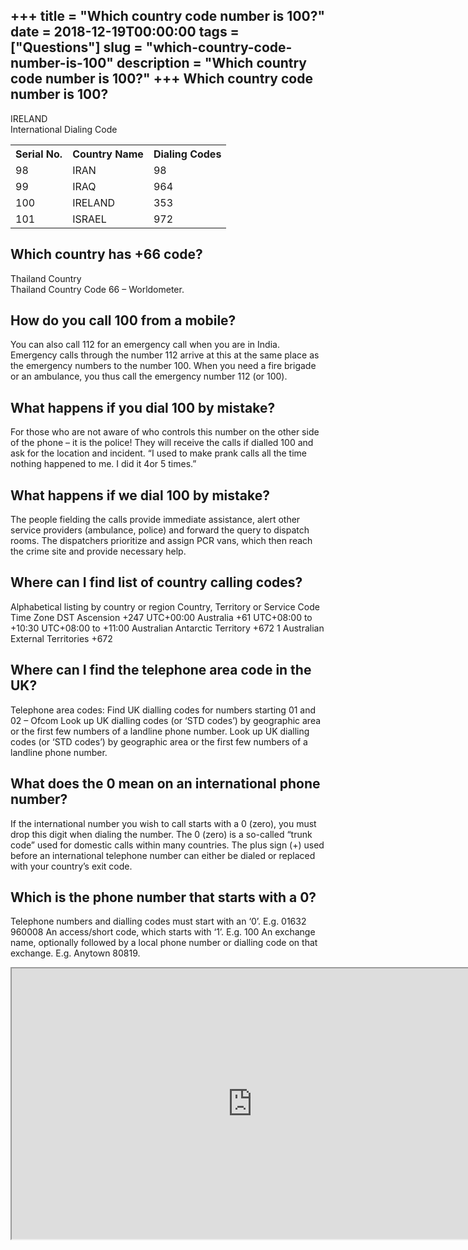 +++
title = "Which country code number is 100?"
date = 2018-12-19T00:00:00
tags = ["Questions"]
slug = "which-country-code-number-is-100"
description = "Which country code number is 100?"
+++
Which country code number is 100?
---------------------------------

IRELAND  
International Dialing Code

<table><tr><th>Serial No.</th><th>Country Name</th><th>Dialing Codes</th></tr><tr><td>98</td><td>IRAN</td><td>98</td></tr><tr><td>99</td><td>IRAQ</td><td>964</td></tr><tr><td>100</td><td>IRELAND</td><td>353</td></tr><tr><td>101</td><td>ISRAEL</td><td>972</td></tr></table>

Which country has +66 code?
---------------------------

Thailand Country  
Thailand Country Code 66 – Worldometer.

How do you call 100 from a mobile?
----------------------------------

You can also call 112 for an emergency call when you are in India. Emergency calls through the number 112 arrive at this at the same place as the emergency numbers to the number 100. When you need a fire brigade or an ambulance, you thus call the emergency number 112 (or 100).

What happens if you dial 100 by mistake?
----------------------------------------

For those who are not aware of who controls this number on the other side of the phone – it is the police! They will receive the calls if dialled 100 and ask for the location and incident. “I used to make prank calls all the time nothing happened to me. I did it 4or 5 times.”

What happens if we dial 100 by mistake?
---------------------------------------

The people fielding the calls provide immediate assistance, alert other service providers (ambulance, police) and forward the query to dispatch rooms. The dispatchers prioritize and assign PCR vans, which then reach the crime site and provide necessary help.

Where can I find list of country calling codes?
-----------------------------------------------

Alphabetical listing by country or region Country, Territory or Service Code Time Zone DST Ascension +247 UTC+00:00 Australia +61 UTC+08:00 to +10:30 UTC+08:00 to +11:00 Australian Antarctic Territory +672 1 Australian External Territories +672

Where can I find the telephone area code in the UK?
---------------------------------------------------

Telephone area codes: Find UK dialling codes for numbers starting 01 and 02 – Ofcom Look up UK dialling codes (or ‘STD codes’) by geographic area or the first few numbers of a landline phone number. Look up UK dialling codes (or ‘STD codes’) by geographic area or the first few numbers of a landline phone number.

What does the 0 mean on an international phone number?
------------------------------------------------------

If the international number you wish to call starts with a 0 (zero), you must drop this digit when dialing the number. The 0 (zero) is a so-called “trunk code” used for domestic calls within many countries. The plus sign (+) used before an international telephone number can either be dialed or replaced with your country’s exit code.

Which is the phone number that starts with a 0?
-----------------------------------------------

Telephone numbers and dialling codes must start with an ‘0’. E.g. 01632 960008 An access/short code, which starts with ‘1’. E.g. 100 An exchange name, optionally followed by a local phone number or dialling code on that exchange. E.g. Anytown 80819.

<iframe allow="accelerometer; autoplay; clipboard-write; encrypted-media; gyroscope; picture-in-picture" allowfullscreen="" class="__youtube_prefs__  epyt-is-override  no-lazyload" data-no-lazy="1" data-origheight="433" data-origwidth="770" data-skipgform_ajax_framebjll="" height="433" id="_ytid_20262" loading="lazy" src="https://www.youtube.com/embed/SIyQ1dRVjEI?enablejsapi=1&autoplay=0&cc_load_policy=0&cc_lang_pref=&iv_load_policy=1&loop=0&modestbranding=0&rel=1&fs=1&playsinline=0&autohide=2&theme=dark&color=red&controls=1&" title="YouTube player" width="770"></iframe>